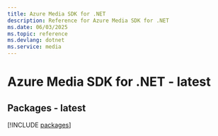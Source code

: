 ```yaml
---
title: Azure Media SDK for .NET
description: Reference for Azure Media SDK for .NET
ms.date: 06/03/2025
ms.topic: reference
ms.devlang: dotnet
ms.service: media
---
```

# Azure Media SDK for .NET - latest
## Packages - latest
[!INCLUDE [packages](media-index.md)]